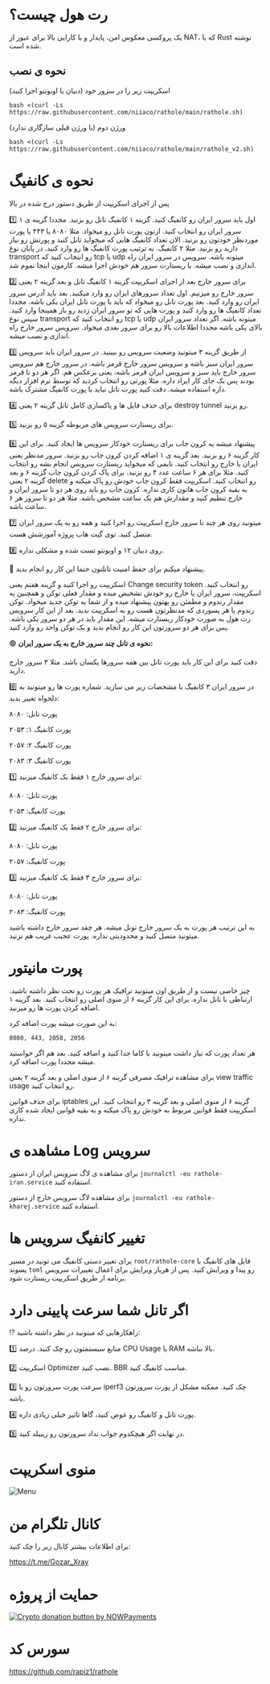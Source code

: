 # رت هول چیست؟

یک پروکسی معکوس امن، پایدار و با کارایی بالا برای عبور از NAT، که با Rust نوشته شده است.

## نحوه ی نصب


اسکریپت زیر را در سرور خود (دبیان یا اوبونتو اجرا کنید)

```
bash <(curl -Ls https://raw.githubusercontent.com/niiaco/rathole/main/rathole.sh)
```
ورژن دوم (با ورژن قبلی سازگاری ندارد)

```
bash <(curl -Ls https://raw.githubusercontent.com/niiaco/rathole/main/rathole_v2.sh)
```

# نحوه ی کانفیگ 



پس از اجرای اسکریپت از طریق دستور درج شده در بالا


1️⃣ اول باید سرور ایران رو کانفیگ کنید. گزینه ۱ کانفیگ تانل رو بزنید. مجددا گزینه ی ۱ سرور ایران رو انتخاب کنید. ازتون پورت تانل رو میخواد. مثلا ۸۰۸۰ یا ۴۴۳ یا پورت موردنظر خودتون رو بزنید. 
الان تعداد کانفیگ هایی که میخواید تانل کنید و پورتش رو نیاز دارید رو بزنید. مثلا ۲ کانفیگ. به ترتیب پورت کانفیگ ها رو وارد کنید. 
در پایان نوع transport رو انتخاب کنید که tcp یا udp میتونه باشه. 
سرویس در سرور ایران راه اندازی و نصب میشه. با ریستارت سرور هم خودش اجرا میشه. کارمون اینجا تموم شد.

2️⃣ برای سرور خارج بعد از اجرای اسکریپت گزینه ۱ کانفیگ تانل و بعد گزینه ۲ یعنی سرور خارج رو میزنیم. اول تعداد سرورهای ایران رو وارد میکنید. بعد باید آدرس سرور ایران رو وارد کنید. بعد پورت تانل رو میخواد که باید با پورت تانل ایران یکی باشه.
مجددا تعداد کانفیگ ها رو وارد کنید و پورت هایی که تو سرور ایران زدید رو باز همینجا وارد کنید.
سپس نوع transport رو انتخاب کنید که tcp یا udp میتونه باشه. 
اگر تعداد سرور ایران بالای یکی باشه مجددا اطلاعات بالا رو برای سرور بعدی میخواد.
سرویس سرور خارج راه اندازی و نصب میشه.

3️⃣ از طریق گزینه ۳ میتونید وضعیت سرویس رو ببینید. در سرور ایران باید سرویس سرور ایران سبز باشه و سرویس سرور خارج قرمز باشه. در سرور خارج هم سرویس سرور خارج باید سبز و سرویس ایران قرمز باشه، یعنی برعکس هم. اگر هر دو تا قرمز بودند پس یک جای کار ایراد داره. مثلا پورتی رو انتخاب کردید که توسط نرم افزار دیگه داره استفاده میشه. دقت کنید پورت تانل نباید با پورت کانفیگ مشترک باشه.

4️⃣ برای حذف فایل ها و پاکسازی کامل تانل گزینه ۲ یعنی destroy tunnel رو بزنید.

5️⃣ برای ریستارت سرویس های مربوطه گزینه ۵ رو بزنید.

6️⃣ پیشنهاد میشه یه کرون جاب برای ریستارت خودکار سرویس ها ایجاد کنید. برای این کار گزینه ۶ رو بزنید. بعد گزینه ی ۱ اضافه کردن کرون جاب رو بزنید. سرور مدنظر یعنی ایران یا خارج رو انتخاب کنید. تایمی که میخواید ریستارت سرویس انجام بشه رو انتخاب کنید. مثلا برای هر ۶ ساعت عدد ۴ رو بزنید.
برای پاک کردن کرون جاب گزینه ۶ و بعد گزینه ۲ یعنی delete رو انتخاب کنید. اسکریپت فقط کرون جاب خودش رو پاک میکنه و به بقیه کرون جاب هاتون کاری نداره.
کرون جاب رو باید روی هر دو تا سرور ایران و خارج تنظیم کنید و مقدارش هم یک ساعت مشخص باشه. مثلا هر دو تا سرور هر ۶ ساعت باشه.

7️⃣ میتونید روی هر چند تا سرور خارج اسکریپت رو اجرا کنید و همه رو به یک سرور ایران متصل کنید. توی گیت هاب پروژه آموزشش هست.

8️⃣ روی دبیان ۱۲ و اوبونتو تست شده و مشکلی نداره.

🔑 پیشنهاد میکنم برای حفظ امنیت تانلتون  حتما این کار رو انجام بدید.

اسکریپت رو اجرا کنید و  گزینه هفتم یعنی Change security token رو انتخاب کنید. اسکریپت، سرور ایران یا خارج رو خودش تشخیص میده و مقدار فعلی توکن و همچنین یه مقدار رندوم و مطمئن رو بهتون پیشنهاد میده و از شما یه توکن جدید میخواد. توکن رندوم یا هر پسوردی که مدنظرتون هست رو به اسکریپت بدید. بعد از این کار سرویس رت هول به صورت خودکار ریستارت میشه. این مقدار باید در هر دو سرور یکی باشه. پس برای هر دو سرورتون این کار رو انجام بدید و یک توکن واحد رو وارد کنید.



🟢 **نحوه ی تانل چند سرور خارج به یک سرور ایران:**

دقت کنید برای این کار باید پورت تانل بین همه سرورها یکسان باشد. 
 مثلا ۳ سرور خارج دارید. 

0️⃣ در سرور ایران ۳ کانفیگ با مشخصات زیر می سازید. 
شماره پورت ها رو میتونید به دلخواه تغییر بدید:

پورت تانل: ۸۰۸۰ 

پورت کانفیگ ۱:‌ ۲۰۵۳

پورت کانفیگ ۲:‌ ۲۰۵۷

پورت کانفیگ ۳:‌ ۲۰۸۳


1️⃣ برای سرور خارج ۱ فقط یک کانفیگ میزنید:

پورت تانل: ۸۰۸۰ 

پورت کانفیگ:‌ ۲۰۵۳

2️⃣ برای سرور خارج ۲ فقط یک کانفیگ میزنید:

پورت تانل: ۸۰۸۰ 

پورت کانفیگ:‌ ۲۰۵۷

3️⃣ برای سرور خارج ۳ فقط یک کانفیگ میزنید:

پورت تانل: ۸۰۸۰ 

پورت کانفیگ:‌ ۲۰۸۳


به این ترتیب هر پورت به یک سرور خارج تونل میشه. هر چقد سرور خارج داشته باشید میتونید متصل کنید و محدودیتی  نداره. ‌پورت عجیب غریب هم نزنید.

# پورت مانیتور  

چیز خاصی نیست و از طریق اون میتونید ترافیک هر پورت رو تحت نظر داشته باشید. ارتباطی با تانل نداره.
برای این کار گزینه ۶ از منوی اصلی رو انتخاب کنید. بعد گزینه ۱ اضافه کردن پورت ها رو میزنید.

به این صورت میشه پورت اضافه کرد:

`8080, 443, 2058, 2056‍‍`

هر تعداد پورت که نیاز داشت میتونید با کاما جدا کنید و اضافه کنید. بعد هم اگر خواستید میشه مجددا پورت اضافه کرد.

برای مشاهده ترافیک مصرفی گزینه ۶ از منوی اصلی و بعد گزینه ۲ یعنی view traffic usage رو انتخاب کنید.

برای حذف قوانین iptables گزینه ۶ از منوی اصلی و بعد گزینه ۳ رو انتخاب کنید. این اسکریپت فقط قوانین مربوط به خودش رو پاک میکنه و به بقیه قوانین ایجاد شده کاری نداره.


# مشاهده ی Log سرویس 

برای مشاهده ی لاگ سرویس ایران از دستور `journalctl -eu rathole-iran.service` استفاده کنید.

برای مشاهده لاگ سرویس خارج از دستور `journalctl -eu rathole-kharej.service` استفاده کنید.


# تغییر کانفیگ سرویس ها

برای تغییر دستی کانفیگ می تونید در مسیر `root/rathole-core` فایل های کانفیگ با پسوند `toml` رو پیدا و ویرایش کنید. پس از هربار ویرایش برای اعمال تغییرات سرویس برنامه از طریق اسکریپت ریستارت شود.

# اگر تانل شما سرعت پایینی دارد


⁉️ راهکارهایی که میتونید در نظر داشته باشید:

1️⃣ منابع سیستمتون رو چک کنید. درصد CPU Usage یا RAM بالا نباشه. 

2️⃣ اسکریپت Optimizer نصب کنید. BBR مناسب کانفیگ کنید. 

3️⃣ سرعت پورت سرورتون رو با iperf3 چک کنید. ممکنه مشکل از پورت سرورتون باشه. 

4️⃣ پورت تانل و کانفیگ رو عوض کنید، گاها تاثیر خیلی زیادی داره. 

5️⃣ در نهایت اگر هیچکدوم جواب نداد سرورتون رو ریبیلد کنید. 

# منوی اسکریپت
![Menu](https://github.com/Musixal/rathole-tunnel/blob/main/menu.jpeg)




    

# کانال تلگرام من
برای اطلاعات بیشتر کانال زیر را چک کنید:

https://t.me/Gozar_Xray

# حمایت از پروژه


   <a href="https://nowpayments.io/donation?api_key=6Z16MRY-AF14Y8T-J24TXVS-00RDKK7&source=lk_donation&medium=referral" target="_blank">
     <img src="https://nowpayments.io/images/embeds/donation-button-white.svg" alt="Crypto donation button by NOWPayments">
    </a>
    
# سورس کد

https://github.com/rapiz1/rathole
